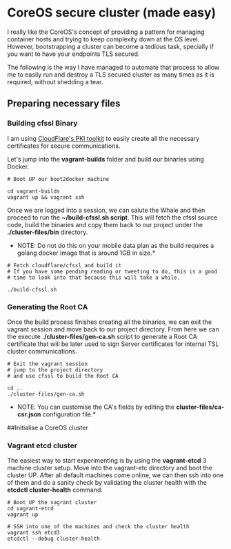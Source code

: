 # CoreOS secure cluster (made easy)
I really like the CoreOS's concept of providing a pattern for managing container hosts and trying to keep complexity down at the OS level. However, bootstrapping a cluster can become a tedious task, specially if you want to have your endpoints TLS secured.

The following is the way I have managed to automate that process to allow me to easily run and destroy a TLS secured cluster as many times as it is required, without shedding a tear.

## Preparing necessary files

### Building cfssl Binary

I am using [CloudFlare's PKI toolkit](https://cfssl.org/) to easily create all the necessary certificates
for secure communications.

 Let's jump into the **vagrant-builds** folder and build our binaries using Docker.
 
```shell
# Boot UP our boot2docker machine

cd vagrant-builds
vagrant up && vagrant ssh

```

Once we are logged into a session, we can salute the Whale and then proceed to run the **~/build-cfssl.sh script**. This will fetch the cfssl source code, build the binaries and copy them back to our project under the **./cluster-files/bin** directory.

* NOTE: Do not do this on your mobile data plan as the build requires a golang docker image that is around 1GB in size.*

```shell
# Fetch cloudflare/cfssl and build it 
# If you have some pending reading or tweeting to do, this is a good 
# time to look into that because this will take a while.

./build-cfssl.sh

```

### Generating the Root CA

Once the build process finishes creating all the binaries, we can exit the vagrant session and move back to our project directory. From here we can the execute **./cluster-files/gen-ca.sh** script to generate a Root CA certificate that will be later used to sign Server certificates for internal TSL cluster communications. 

```shell
# Exit the vagrant session 
# jump to the project directory
# and use cfssl to build the Root CA

cd ..
./cluster-files/gen-ca.sh
```

* NOTE: You can customise the CA's fields by editing the **cluster-files/ca-csr.json** configuration file.*

##Initialise a CoreOS cluster

### Vagrant etcd cluster

The easiest way to start experimenting is by using the **vagrant-etcd** 3 machine cluster setup. Move into the vagrant-etc directory and boot the cluster UP. After all default machines come online, we can then ssh into one of them and do a sanity check by validating the cluster health with the **etcdctl cluster-health** command.


```shell
# Boot UP the vagrant cluster
cd vagrant-etcd
vagrant up

# SSH into one of the machines and check the cluster health
vagrant ssh etcd3
etcdctl --debug cluster-health

```

